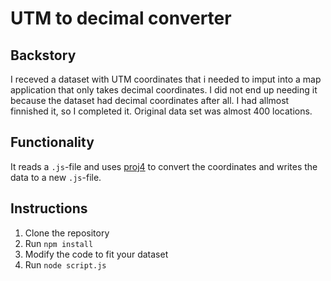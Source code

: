 # UTM to decimal converter

## Backstory

I receved a dataset with UTM coordinates that i needed to imput into a map application that only takes decimal coordinates.
I did not end up needing it because the dataset had decimal coordinates after all.
I had allmost finnished it, so I completed it. Original data set was almost 400 locations.

## Functionality
It reads a `.js`-file and uses [proj4](http://proj4js.org/) to convert the coordinates and writes the data to a new `.js`-file.

## Instructions

1. Clone the repository
1. Run `npm install`
1. Modify the code to fit your dataset
1. Run `node script.js `
